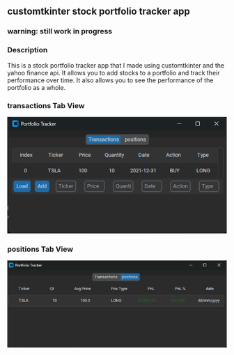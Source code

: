 
## customtkinter stock portfolio tracker app

### warning: still work in progress

### Description

This is a stock portfolio tracker app that I made using customtkinter and the yahoo finance api. It allows you to add stocks to a portfolio and track their performance over time. It also allows you to see the performance of the portfolio as a whole.


### transactions Tab View 
![](images/transactions-img.png)

### positions Tab View
![](images/positions-img.png)